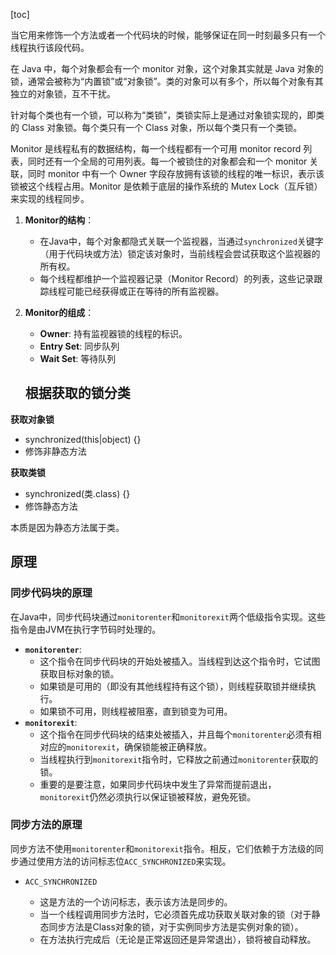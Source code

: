 [toc]

当它用来修饰一个方法或者一个代码块的时候，能够保证在同一时刻最多只有一个线程执行该段代码。



在 Java 中，每个对象都会有一个 monitor 对象，这个对象其实就是 Java 对象的锁，通常会被称为“内置锁”或“对象锁”。类的对象可以有多个，所以每个对象有其独立的对象锁，互不干扰。

针对每个类也有一个锁，可以称为“类锁”，类锁实际上是通过对象锁实现的，即类的 Class 对象锁。每个类只有一个 Class 对象，所以每个类只有一个类锁。



Monitor 是线程私有的数据结构，每一个线程都有一个可用 monitor record 列表，同时还有一个全局的可用列表。每一个被锁住的对象都会和一个 monitor 关联，同时 monitor 中有一个 Owner 字段存放拥有该锁的线程的唯一标识，表示该锁被这个线程占用。Monitor 是依赖于底层的操作系统的 Mutex Lock（互斥锁）来实现的线程同步。



1. **Monitor的结构**：

   - 在Java中，每个对象都隐式关联一个监视器，当通过`synchronized`关键字（用于代码块或方法）锁定该对象时，当前线程会尝试获取这个监视器的所有权。
   - 每个线程都维护一个监视器记录（Monitor Record）的列表，这些记录跟踪线程可能已经获得或正在等待的所有监视器。

2. **Monitor的组成**：

   - **Owner**: 持有监视器锁的线程的标识。
   - **Entry Set**: 同步队列
   - **Wait Set**: 等待队列

   

   ## 根据获取的锁分类

**获取对象锁**

- synchronized(this|object) {}
- 修饰非静态方法

**获取类锁**

- synchronized(类.class) {}
- 修饰静态方法

本质是因为静态方法属于类。





## 原理

### 同步代码块的原理

在Java中，同步代码块通过`monitorenter`和`monitorexit`两个低级指令实现。这些指令是由JVM在执行字节码时处理的。

- **`monitorenter`**:
  - 这个指令在同步代码块的开始处被插入。当线程到达这个指令时，它试图获取目标对象的锁。
  - 如果锁是可用的（即没有其他线程持有这个锁），则线程获取锁并继续执行。
  - 如果锁不可用，则线程被阻塞，直到锁变为可用。
- **`monitorexit`**:
  - 这个指令在同步代码块的结束处被插入，并且每个`monitorenter`必须有相对应的`monitorexit`，确保锁能被正确释放。
  - 当线程执行到`monitorexit`指令时，它释放之前通过`monitorenter`获取的锁。
  - 重要的是要注意，如果同步代码块中发生了异常而提前退出，`monitorexit`仍然必须执行以保证锁被释放，避免死锁。

### 同步方法的原理

同步方法不使用`monitorenter`和`monitorexit`指令。相反，它们依赖于方法级的同步通过使用方法的访问标志位`ACC_SYNCHRONIZED`来实现。

- `ACC_SYNCHRONIZED`

  - 这是方法的一个访问标志，表示该方法是同步的。
  - 当一个线程调用同步方法时，它必须首先成功获取关联对象的锁（对于静态同步方法是Class对象的锁，对于实例同步方法是实例对象的锁）。
  - 在方法执行完成后（无论是正常返回还是异常退出），锁将被自动释放。
